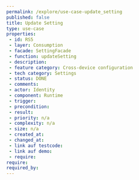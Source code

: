```yaml
---
permalink: /explore/use-case-update_setting
published: false
title: Update Setting
type: use-case
properties:
 - id: RS5
 - layer: Consumption
 - facade: SettingFacade
 - function: updateSetting
 - description: 
 - feature category: Cross-device configuration
 - tech category: Settings
 - status: DONE
 - comments: 
 - actor: Identity
 - component: Runtime
 - trigger: 
 - precondition: 
 - result: 
 - priority: n/a
 - complexity: n/a
 - size: n/a
 - created_at: 
 - changed_at: 
 - link auf testcode: 
 - link auf demo: 
 - require: 
require:
required_by:
---
```


